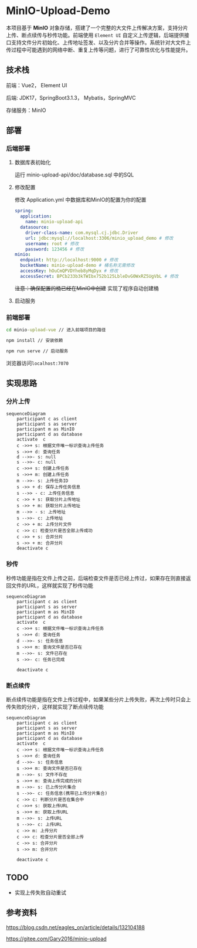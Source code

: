 # MinIO-Upload-Demo

本项目基于 **MinIO** 对象存储，搭建了一个完整的大文件上传解决方案，支持分片上传、断点续传与秒传功能。前端使用 `Element UI` 自定义上传逻辑，后端提供接口支持文件分片初始化、上传地址签发、以及分片合并等操作。系统针对大文件上传过程中可能遇到的网络中断、重复上传等问题，进行了可靠性优化与性能提升。

## 技术栈
前端：Vue2， Element UI 

后端: JDK17，SpringBoot3.1.3， Mybatis，SpringMVC

存储服务：MinIO 

## 部署

### 后端部署

1. 数据库表初始化

    运行 minio-upload-api/doc/database.sql 中的SQL 

2. 修改配置 

    修改 Application.yml 中数据库和MinIO的配置为你的配置

    ```yml
    spring:
      application:
        name: minio-upload-api
      datasource:
        driver-class-name: com.mysql.cj.jdbc.Driver
        url: jdbc:mysql://localhost:3306/minio_upload_demo # 修改
        username: root # 修改
        password: 123456 # 修改
    minio:
      endpoint: http://localhost:9000 # 修改
      bucketName: minio-upload-demo # 桶名称无需修改
      accessKey: hOuCmQPVDYheb8yMqDyx # 修改
      accessSecret: BPCb233b3kTWIbx752b125LbleDvG0WxRZ5UgVbL # 修改
    ```

    ~~注意：确保配置的桶已经在MinIO中创建~~ 实现了程序自动创建桶


3. 启动服务

### 前端部署

```cmd
cd minio-upload-vue // 进入前端项目的路径

npm install // 安装依赖

npm run serve // 启动服务
```



浏览器访问`localhost:7070`

## 实现思路
### 分片上传
```mermaid
sequenceDiagram
    participant c as client 
    participant s as server
    participant m as MinIO
    participant d as database
    activate  c
    c ->>+ s: 根据文件唯一标识查询上传任务
    s ->>+ d: 查询任务
    d -->>- s: null
    s -->>- c: null
    c ->>+ s: 创建上传任务
    s ->>+ m: 创建上传任务
    m -->>- s: 上传任务ID
    s ->> + d: 保存上传任务信息
    s -->> - c: 上传任务信息
    c ->> + s: 获取分片上传地址
    s ->> + m: 获取分片上传地址
    m -->> - s: 上传地址
    s -->>- c: 上传地址
    c ->> + m: 上传分片文件
    c ->> c: 检查分片是否全部上传成功
    c ->> + s: 合并分片
    s ->> + m: 合并分片
    deactivate c
```
### 秒传
秒传功能是指在文件上传之前，后端检查文件是否已经上传过，如果存在则直接返回文件的URL，这样就实现了秒传功能

```mermaid
sequenceDiagram
    participant c as client 
    participant s as server
    participant m as MinIO
    participant d as database
    activate  c
    c ->>+ s: 根据文件唯一标识查询上传任务
    s ->>+ d: 查询任务
    d -->>- s: 任务信息
    s ->>+ m: 查询文件是否已存在
    m -->>- s: 文件已存在
    s ->>- c: 任务已完成
    
    deactivate c
```



### 断点续传
断点续传功能是指在文件上传过程中，如果某些分片上传失败，再次上传时只会上传失败的分片，这样就实现了断点续传功能

```mermaid
sequenceDiagram
    participant c as client 
    participant s as server
    participant m as MinIO
    participant d as database
    activate  c
    c ->>+ s: 根据文件唯一标识查询上传任务
    s ->>+ d: 查询任务
    d -->>- s: 任务信息
    s ->>+ m: 查询文件是否已存在
    m -->>- s: 文件不存在
    s ->>+ m: 查询上传完成的分片
    m -->>- s: 已上传分片集合
    s -->>- c: 任务信息(携带已上传分片集合)
    c ->> c: 判断分片是否在集合中
    c ->>+ s: 获取上传URL
    s ->>+ m: 获取上传URL
    m -->>- s: 上传URL
    s -->>- c: 上传URL
    c ->> m: 上传分片
    c ->> c: 检查分片是否全部上传
    c ->> s: 合并分片
    s ->> m: 合并分片
    
    deactivate c
```





## TODO

- 实现上传失败自动重试



## 参考资料

https://blog.csdn.net/eagles_on/article/details/132104188 

https://gitee.com/Gary2016/minio-upload
